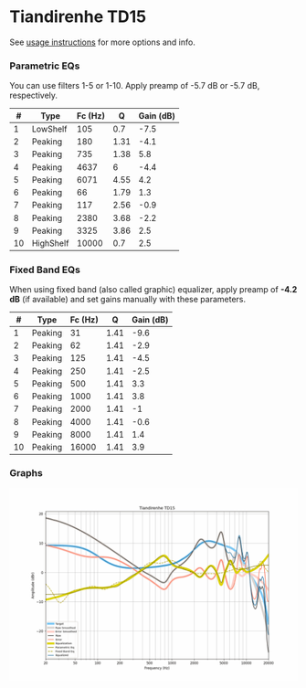# Tiandirenhe TD15
See [usage instructions](https://github.com/jaakkopasanen/AutoEq#usage) for more options and info.

### Parametric EQs
You can use filters 1-5 or 1-10. Apply preamp of -5.7 dB or -5.7 dB, respectively.

|   # | Type      |   Fc (Hz) |    Q |   Gain (dB) |
|-----|-----------|-----------|------|-------------|
|   1 | LowShelf  |       105 | 0.7  |        -7.5 |
|   2 | Peaking   |       180 | 1.31 |        -4.1 |
|   3 | Peaking   |       735 | 1.38 |         5.8 |
|   4 | Peaking   |      4637 | 6    |        -4.4 |
|   5 | Peaking   |      6071 | 4.55 |         4.2 |
|   6 | Peaking   |        66 | 1.79 |         1.3 |
|   7 | Peaking   |       117 | 2.56 |        -0.9 |
|   8 | Peaking   |      2380 | 3.68 |        -2.2 |
|   9 | Peaking   |      3325 | 3.86 |         2.5 |
|  10 | HighShelf |     10000 | 0.7  |         2.5 |

### Fixed Band EQs
When using fixed band (also called graphic) equalizer, apply preamp of **-4.2 dB** (if available) and set gains manually with these parameters.

|   # | Type    |   Fc (Hz) |    Q |   Gain (dB) |
|-----|---------|-----------|------|-------------|
|   1 | Peaking |        31 | 1.41 |        -9.6 |
|   2 | Peaking |        62 | 1.41 |        -2.9 |
|   3 | Peaking |       125 | 1.41 |        -4.5 |
|   4 | Peaking |       250 | 1.41 |        -2.5 |
|   5 | Peaking |       500 | 1.41 |         3.3 |
|   6 | Peaking |      1000 | 1.41 |         3.8 |
|   7 | Peaking |      2000 | 1.41 |        -1   |
|   8 | Peaking |      4000 | 1.41 |        -0.6 |
|   9 | Peaking |      8000 | 1.41 |         1.4 |
|  10 | Peaking |     16000 | 1.41 |         3.9 |

### Graphs
![](./Tiandirenhe%20TD15.png)

